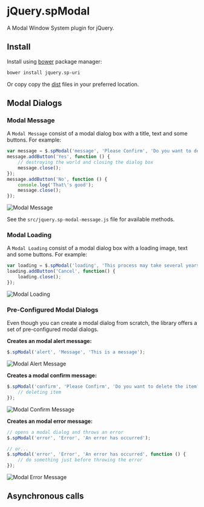 # jQuery.spModal

A Modal Window System plugin for jQuery.

## Install

Install using [bower](https://github.com/bower/bower) package manager:
```bash
bower install jquery.sp-uri
```
Or copy copy the [dist](/soloproyectos-js/jquery.modal/tree/master/dist) files in your preferred location.

## Modal Dialogs

### Modal Message

A `Modal Message` consist of a modal dialog box with a title, text and some buttons. For example:
```JavaScript
var message = $.spModal('message', 'Please Confirm', 'Do you want to destroy the world?');
message.addButton('Yes', function () {
    // destroying the world and closing the dialog box
    message.close();
});
message.addButton('No', function () {
    console.log('That\'s good');
    message.close();
});
```
![Modal Message](https://cloud.githubusercontent.com/assets/5312427/8513109/4a06badc-235e-11e5-84d3-84f3a35d1570.png)

See the `src/jquery.sp-modal-message.js` file for available methods.

### Modal Loading

A `Modal Loading` consist of a modal dialog box with a loading image, text and some buttons. For example:
```JavaScript
var loading = $.spModal('loading', 'This process may take several years\nPlease be patient...');
loading.addButton('Cancel', function() {
    loading.close();
});
```
![Modal Loading](https://cloud.githubusercontent.com/assets/5312427/8512945/796c42de-2358-11e5-9e36-4cab304fab24.png)

### Pre-Configured Modal Dialogs

Even though you can create a modal dialog from scratch, the library offers a set of pre-configured modal dialogs.

**Creates an modal alert message:**
```JavaScript
$.spModal('alert', 'Message', 'This is a message');
```
![Modal Alert Message](https://cloud.githubusercontent.com/assets/5312427/8512819/1851d5f2-2355-11e5-84c3-20f22be2463e.png)

**Creates a modal confirm message:**
```JavaScript
$.spModal('confirm', 'Please Confirm', 'Do you want to delete the item?', function () {
    // deleting item
});
```
![Modal Confirm Message](https://cloud.githubusercontent.com/assets/5312427/8512978/b25b751e-2359-11e5-8acc-04cc5dd5968e.png)

**Creates an modal error message:**
```JavaScript
// opens a modal dialog and throws an error
$.spModal('error', 'Error', 'An error has occurred');

// or...
$.spModal('error', 'Error', 'An error has occurred', function () {
    // do something just before throwing the error
});
```
![Modal Error Message](https://cloud.githubusercontent.com/assets/5312427/8512899/3a000c30-2357-11e5-9593-c62380339f99.png)

## Asynchronous calls
